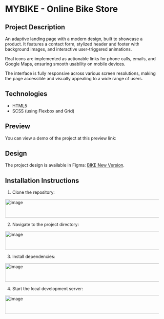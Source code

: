 # MYBIKE - Online Bike Store

## Project Description

An adaptive landing page with a modern design, built to showcase a product. It features a contact form, stylized header and footer with background images, and interactive user-triggered animations.

Real icons are implemented as actionable links for phone calls, emails, and Google Maps, ensuring smooth usability on mobile devices.

The interface is fully responsive across various screen resolutions, making the page accessible and visually appealing to a wide range of users.

## Technologies

- HTML5
- SCSS (using Flexbox and Grid)

## Preview

You can view a demo of the project at this preview link: 

## Design

The project design is available in Figma: [BIKE New Version](https://www.figma.com/design/NZQAIydtHo5QkINyGLHNcq/BIKE-New-Version?node-id=0-1&p=f&t=uUmogDecs06dBZ4a-0).

## Installation Instructions

1. Clone the repository:
  <img width="740" height="60" alt="image" src="https://github.com/user-attachments/assets/78058914-be9c-4fd1-b97c-2231c2ce18d8" />

2. Navigate to the project directory:
<img width="740" height="60" alt="image" src="https://github.com/user-attachments/assets/93a556dc-8e31-47f4-9316-789e4ab777b5" />

3. Install dependencies:
<img width="740" height="60" alt="image" src="https://github.com/user-attachments/assets/f0657557-7321-409a-865d-ef3573f9124a" />

4. Start the local development server:
<img width="740" height="60" alt="image" src="https://github.com/user-attachments/assets/ec8e5925-b029-498b-a094-42273adaa757" />



